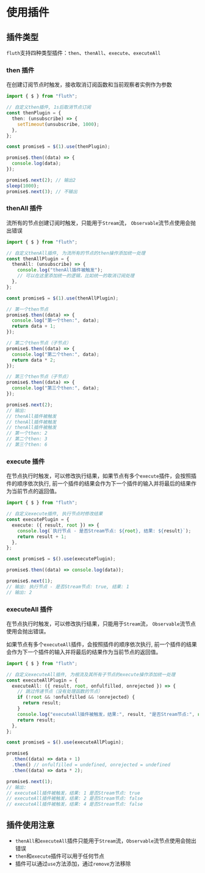# 使用插件

## 插件类型

`fluth`支持四种类型插件：`then`、`thenAll`、`execute`、`executeAll`

### then 插件

在创建订阅节点时触发，接收取消订阅函数和当前观察者实例作为参数

```typescript
import { $ } from "fluth";

// 自定义then插件, 1s后取消节点订阅
const thenPlugin = {
  then: (unsubscribe) => {
    setTimeout(unsubscribe, 1000);
  },
};

const promise$ = $(1).use(thenPlugin);

promise$.then((data) => {
  console.log(data);
});

promise$.next(2); // 输出2
sleep(1000);
promise$.next(3); // 不输出
```

### thenAll 插件

流所有的节点创建订阅时触发，只能用于`Stream`流， `Observable`流节点使用会抛出错误

```typescript
import { $ } from "fluth";

// 自定义thenAll插件, 为流所有的节点的then操作添加统一处理
const thenAllPlugin = {
  thenAll: (unsubscribe) => {
    console.log("thenAll插件被触发");
    // 可以在这里添加统一的逻辑，比如统一的取消订阅处理
  },
};

const promise$ = $(1).use(thenAllPlugin);

// 第一个then节点
promise$.then((data) => {
  console.log("第一个then:", data);
  return data + 1;
});

// 第二个then节点（子节点）
promise$.then((data) => {
  console.log("第二个then:", data);
  return data * 2;
});

// 第三个then节点（子节点）
promise$.then((data) => {
  console.log("第三个then:", data);
});

promise$.next(2);
// 输出:
// thenAll插件被触发
// thenAll插件被触发
// thenAll插件被触发
// 第一个then: 2
// 第二个then: 3
// 第三个then: 6
```

### execute 插件

在节点执行时触发，可以修改执行结果，如果节点有多个`execute`插件，会按照插件的顺序依次执行, 前一个插件的结果会作为下一个插件的输入并将最后的结果作为当前节点的返回值。

```typescript
import { $ } from "fluth";

// 自定义execute插件, 执行节点时修改结果
const executePlugin = {
  execute: ({ result, root }) => {
    console.log(`执行节点 - 是否Stream节点: ${root}, 结果: ${result}`);
    return result + 1;
  },
};

const promise$ = $().use(executePlugin);

promise$.then((data) => console.log(data));

promise$.next(1);
// 输出: 执行节点 - 是否Stream节点: true, 结果: 1
// 输出: 2
```

### executeAll 插件

在节点执行时触发，可以修改执行结果，只能用于`Stream`流， `Observable`流节点使用会抛出错误。

如果节点有多个`executeAll`插件，会按照插件的顺序依次执行, 前一个插件的结果会作为下一个插件的输入并将最后的结果作为当前节点的返回值。

```typescript
import { $ } from "fluth";

// 自定义executeAll插件, 为根流及其所有子节点的execute操作添加统一处理
const executeAllPlugin = {
  executeAll: ({ result, root, onfulfilled, onrejected }) => {
    // 跳过传递节点（没有处理函数的节点）
    if (!root && !onfulfilled && !onrejected) {
      return result;
    }
    console.log("executeAll插件被触发，结果:", result, "是否Stream节点:", root);
    return result;
  },
};

const promise$ = $().use(executeAllPlugin);

promise$
  .then((data) => data + 1)
  .then() // onfulfilled = undefined, onrejected = undefined
  .then((data) => data * 2);

promise$.next(1);
// 输出:
// executeAll插件被触发，结果: 1 是否Stream节点: true
// executeAll插件被触发，结果: 2 是否Stream节点: false
// executeAll插件被触发，结果: 4 是否Stream节点: false
```

## 插件使用注意

- `thenAll`和`executeAll`插件只能用于`Stream`流，`Observable`流节点使用会抛出错误
- `then`和`execute`插件可以用于任何节点
- 插件可以通过`use`方法添加，通过`remove`方法移除
